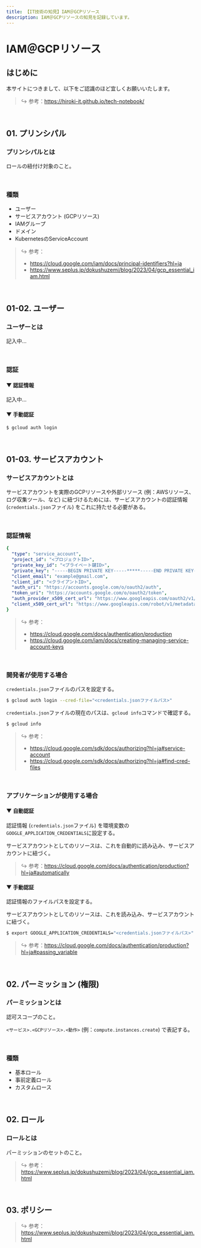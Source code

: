 ```yaml
---
title: 【IT技術の知見】IAM＠GCPリソース
description: IAM＠GCPリソースの知見を記録しています。
---
```


# IAM＠GCPリソース

## はじめに

本サイトにつきまして、以下をご認識のほど宜しくお願いいたします。

> ↪️ 参考：https://hiroki-it.github.io/tech-notebook/

<br>

## 01. プリンシパル

### プリンシパルとは

ロールの紐付け対象のこと。

<br>

### 種類

- ユーザー
- サービスアカウント (GCPリソース)
- IAMグループ
- ドメイン
- KubernetesのServiceAccount

> ↪️ 参考：
>
> - https://cloud.google.com/iam/docs/principal-identifiers?hl=ja
> - https://www.seplus.jp/dokushuzemi/blog/2023/04/gcp_essential_iam.html

<br>

## 01-02. ユーザー

### ユーザーとは

記入中...

<br>

### 認証

#### ▼ 認証情報

記入中...

#### ▼ 手動認証

```bash
$ gcloud auth login
```

<br>

## 01-03. サービスアカウント

### サービスアカウントとは

サービスアカウントを実際のGCPリソースや外部リソース (例：AWSリソース、ログ収集ツール、など) に紐づけるためには、サービスアカウントの認証情報 (`credentials.json`ファイル) をこれに持たせる必要がある。

<br>

### 認証情報

```yaml
{
  "type": "service_account",
  "project_id": "<プロジェクトID>",
  "private_key_id": "<プライベート鍵ID>",
  "private_key": "-----BEGIN PRIVATE KEY-----*****-----END PRIVATE KEY-----",
  "client_email": "example@gmail.com",
  "client_id": "<クライアントID>",
  "auth_uri": "https://accounts.google.com/o/oauth2/auth",
  "token_uri": "https://accounts.google.com/o/oauth2/token",
  "auth_provider_x509_cert_url": "https://www.googleapis.com/oauth2/v1/certs",
  "client_x509_cert_url": "https://www.googleapis.com/robot/v1/metadata/x509/<鍵名>%<プロジェクトID>.iam.gserviceaccount.com",
}
```

> ↪️ 参考：
>
> - https://cloud.google.com/docs/authentication/production
> - https://cloud.google.com/iam/docs/creating-managing-service-account-keys

<br>

### 開発者が使用する場合

`credentials.json`ファイルのパスを設定する。

```bash
$ gcloud auth login --cred-file="<credentials.jsonファイルパス>"
```

`credentials.json`ファイルの現在のパスは、`gcloud info`コマンドで確認する。

```bash
$ gcloud info
```

> ↪️ 参考：
> 
> - https://cloud.google.com/sdk/docs/authorizing?hl=ja#service-account
> - https://cloud.google.com/sdk/docs/authorizing?hl=ja#find-cred-files

<br>

### アプリケーションが使用する場合

#### ▼ 自動認証

認証情報 (`credentials.json`ファイル) を環境変数の`GOOGLE_APPLICATION_CREDENTIALS`に設定する。

サービスアカウントとしてのリソースは、これを自動的に読み込み、サービスアカウントに紐づく。

> ↪️ 参考：https://cloud.google.com/docs/authentication/production?hl=ja#automatically

#### ▼ 手動認証

認証情報のファイルパスを設定する。

サービスアカウントとしてのリソースは、これを読み込み、サービスアカウントに紐づく。

```bash
$ export GOOGLE_APPLICATION_CREDENTIALS="<credentials.jsonファイルパス>"
```

> ↪️ 参考：https://cloud.google.com/docs/authentication/production?hl=ja#passing_variable

<br>

## 02. パーミッション (権限)

### パーミッションとは

認可スコープのこと。

`<サービス>.<GCPリソース>.<動作>` (例：`compute.instances.create`) で表記する。

<br>

### 種類

- 基本ロール
- 事前定義ロール
- カスタムロース

<br>

## 02. ロール

### ロールとは

パーミッションのセットのこと。

> ↪️ 参考：https://www.seplus.jp/dokushuzemi/blog/2023/04/gcp_essential_iam.html

<br>

## 03. ポリシー

> ↪️ 参考：https://www.seplus.jp/dokushuzemi/blog/2023/04/gcp_essential_iam.html

<br>
